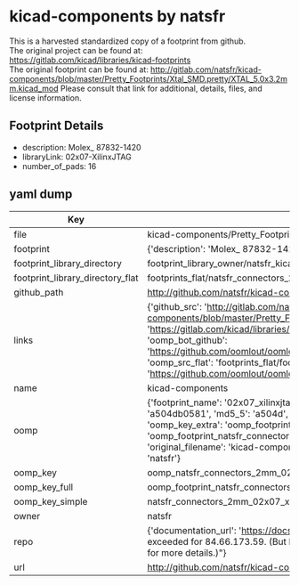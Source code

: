 # kicad-components by natsfr  
This is a harvested standardized copy of a footprint from github.  
The original project can be found at:  
https://gitlab.com/kicad/libraries/kicad-footprints  
The original footprint can be found at:
http://gitlab.com/natsfr/kicad-components/blob/master/Pretty_Footprints/Xtal_SMD.pretty/XTAL_5.0x3.2mm.kicad_mod
Please consult that link for additional, details, files, and license information.  
## Footprint Details
* description: Molex_ 87832-1420  
* libraryLink: 02x07-XilinxJTAG  
* number_of_pads: 16  
## yaml dump  
| Key | Value |  
| --- | --- |  
| file | kicad-components/Pretty_Footprints/Connectors_2mm.pretty/02x07-XilinxJTAG.kicad_mod |  
| footprint | {'description': 'Molex_ 87832-1420', 'libraryLink': '02x07-XilinxJTAG', 'number_of_pads': 16} |  
| footprint_library_directory | footprint_library_owner/natsfr_kicad-components |  
| footprint_library_directory_flat | footprints_flat/natsfr_connectors_2mm_02x07_xilinxjtag/working |  
| github_path | http://github.com/natsfr/kicad-components/blob/master/Pretty_Footprints/Connectors_2mm.pretty/02x07-XilinxJTAG.kicad_mod |  
| links | {'github_src': 'http://gitlab.com/natsfr/kicad-components/blob/master/Pretty_Footprints/Xtal_SMD.pretty/XTAL_5.0x3.2mm.kicad_mod', 'github_src_repo': 'https://gitlab.com/kicad/libraries/kicad-footprints', 'oomp_bot': 'footprints/natsfr_connectors_2mm_02x07_xilinxjtag/working', 'oomp_bot_github': 'https://github.com/oomlout/oomlout_oomp_footprint_bot/tree/main/footprints/natsfr_connectors_2mm_02x07_xilinxjtag/working', 'oomp_src_flat': 'footprints_flat/footprints_flat/natsfr_connectors_2mm_02x07_xilinxjtag/working', 'oomp_src_flat_github': 'https://github.com/oomlout/oomlout_oomp_footprint_src/tree/main/footprints_flat/natsfr_connectors_2mm_02x07_xilinxjtag/working'} |  
| name | kicad-components |  
| oomp | {'footprint_name': '02x07_xilinxjtag', 'library_name': 'connectors_2mm', 'md5': 'a504db0581119b5cc254ead2982d1651', 'md5_10': 'a504db0581', 'md5_5': 'a504d', 'md5_6': 'a504db', 'oomp_key': 'oomp_natsfr_connectors_2mm_02x07_xilinxjtag', 'oomp_key_extra': 'oomp_footprint_natsfr_connectors_2mm_02x07_xilinxjtag', 'oomp_key_full': 'oomp_footprint_natsfr_connectors_2mm_02x07_xilinxjtag_a504db', 'oomp_key_simple': 'natsfr_connectors_2mm_02x07_xilinxjtag', 'original_filename': 'kicad-components/Pretty_Footprints/Connectors_2mm.pretty/02x07-XilinxJTAG.kicad_mod', 'owner_name': 'natsfr'} |  
| oomp_key | oomp_natsfr_connectors_2mm_02x07_xilinxjtag |  
| oomp_key_full | oomp_footprint_natsfr_connectors_2mm_02x07_xilinxjtag |  
| oomp_key_simple | natsfr_connectors_2mm_02x07_xilinxjtag |  
| owner | natsfr |  
| repo | {'documentation_url': 'https://docs.github.com/rest/overview/resources-in-the-rest-api#rate-limiting', 'message': "API rate limit exceeded for 84.66.173.59. (But here's the good news: Authenticated requests get a higher rate limit. Check out the documentation for more details.)"} |  
| url | http://github.com/natsfr/kicad-components |  

